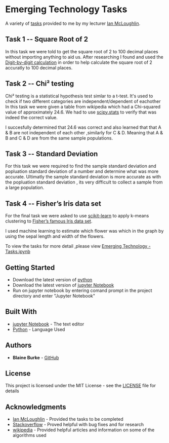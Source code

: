 # Emerging Technology Tasks
A variety of [tasks](https://github.com/BurkeBlaine1999/Emerging-Technology/blob/main/Emerging%20Technology%20-%20Tasks.ipynb) provided to me by my lecturer [Ian McLoughlin](https://github.com/ianmcloughlin).

## Task 1 -- Square Root of 2

In this task we were told to get the square root of 2 to 100 decimal places without importing anything to aid us. 
After researching I found and used the [Digit-by-digit calculation](https://en.wikipedia.org/wiki/Methods_of_computing_square_roots#Digit-by-digit_calculation) in order to help calculate the square root of 2 accuratly to 100 decimal places. 


## Task 2 -- Chi² testing

Chi² testing is a statistical hypothesis test simlar to a t-test. It's used to check if two different categories are independent/dependent of eachother
In this task we were given a table from wikipedia which had a Chi-squared value of approximately 24.6. We had to use [scipy.stats](https://docs.scipy.org/doc/scipy/reference/stats.html) to verify that was indeed the correct value.

I succesfully determined that 24.6 was correct and also learned that that A & B are not independent of each other ,similarly for C & D. Meaning that A & B and  C & D are from the same sample populations.

## Task 3 -- Standard Deviation

For this task we were required to find the sample standard deviation and popluation standard deviation of a number and determine what was more accurate.
Ultimatly the sample standard deviation is more accurate as with the popluation standard deviation , its very difficult to collect a sample from a large population.

## Task 4 -- Fisher’s Iris data set

For the final task we were asked to use [scikit-learn](https://scikit-learn.org/stable/) to apply k-means clustering to [Fisher’s famous Iris data set](https://en.wikipedia.org/wiki/Iris_flower_data_set).

I used machine learning to estimate which flower was which in the graph by using the sepal length and width of the flowers.

To view the tasks for more detail ,please view [Emerging Technology - Tasks.ipynb](https://github.com/BurkeBlaine1999/Emerging-Technology/blob/main/Emerging%20Technology%20-%20Tasks.ipynb)

## Getting Started

* Download the latest version of [python]((https://www.python.org/downloads/))
* Download the latest version of [jupyter Notebook]((https://jupyter.org/))
* Run on jupyter notebook by entering comand prompt in the project directory and enter "Jupyter Notebook"

## Built With

* [jupyter Notebook](https://jupyter.org/) - The text editor
* [Python](https://www.python.org/) - Language Used

## Authors

* **Blaine Burke** - [GitHub](https://github.com/BurkeBlaine1999)

## License

This project is licensed under the MIT License - see the [LICENSE](https://github.com/BurkeBlaine1999/Emerging-Tech---Tasks/blob/main/LICENSE) file for details

## Acknowledgments

* [Ian McLoughlin](https://github.com/ianmcloughlin) - Provided the tasks to be completed
* [Stackoverflow](https://stackoverflow.com/) - Proved helpful with bug fixes and for research
* [wikipedia](https://www.wikipedia.org/) - Provided helpful articles and information on some of the algorithms used
